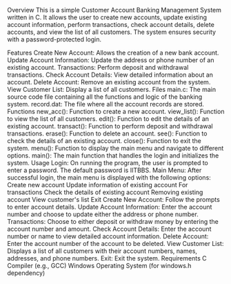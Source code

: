 Overview
This is a simple Customer Account Banking Management System written in C. It allows the user to create new accounts, update existing account information, perform transactions, check account details, delete accounts, and view the list of all customers. The system ensures security with a password-protected login.

Features
Create New Account: Allows the creation of a new bank account.
Update Account Information: Update the address or phone number of an existing account.
Transactions: Perform deposit and withdrawal transactions.
Check Account Details: View detailed information about an account.
Delete Account: Remove an existing account from the system.
View Customer List: Display a list of all customers.
Files
main.c: The main source code file containing all the functions and logic of the banking system.
record.dat: The file where all the account records are stored.
Functions
new_acc(): Function to create a new account.
view_list(): Function to view the list of all customers.
edit(): Function to edit the details of an existing account.
transact(): Function to perform deposit and withdrawal transactions.
erase(): Function to delete an account.
see(): Function to check the details of an existing account.
close(): Function to exit the system.
menu(): Function to display the main menu and navigate to different options.
main(): The main function that handles the login and initializes the system.
Usage
Login: On running the program, the user is prompted to enter a password. The default password is IITBBS.
Main Menu: After successful login, the main menu is displayed with the following options:
Create new account
Update information of existing account
For transactions
Check the details of existing account
Removing existing account
View customer's list
Exit
Create New Account: Follow the prompts to enter account details.
Update Account Information: Enter the account number and choose to update either the address or phone number.
Transactions: Choose to either deposit or withdraw money by entering the account number and amount.
Check Account Details: Enter the account number or name to view detailed account information.
Delete Account: Enter the account number of the account to be deleted.
View Customer List: Displays a list of all customers with their account numbers, names, addresses, and phone numbers.
Exit: Exit the system.
Requirements
C Compiler (e.g., GCC)
Windows Operating System (for windows.h dependency)
